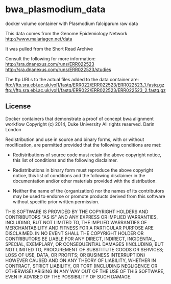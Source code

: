 bwa_plasmodium_data
===========

docker volume container with Plasmodium falciparum raw data

This data comes from the Genome Epidemiology Network
http://www.malariagen.net/data

It was pulled from the Short Read Archive

Consult the following for more information:
http://sra.dnanexus.com/runs/ERR022523
http://sra.dnanexus.com/runs/ERR022523/studies

The ftp URLs to the actual files added to the data container are:
ftp://ftp.sra.ebi.ac.uk/vol1/fastq/ERR022/ERR022523/ERR022523_1.fastq.gz
ftp://ftp.sra.ebi.ac.uk/vol1/fastq/ERR022/ERR022523/ERR022523_2.fastq.gz


License
-------
Docker containers that demonstrate a proof of concept bwa alignment workflow
Copyright (c) 2014, Duke University
All rights reserved. Darin London

Redistribution and use in source and binary forms, with or without
modification, are permitted provided that the following conditions are met:

* Redistributions of source code must retain the above copyright notice, this
  list of conditions and the following disclaimer.

* Redistributions in binary form must reproduce the above copyright notice,
  this list of conditions and the following disclaimer in the documentation
  and/or other materials provided with the distribution.

* Neither the name of the {organization} nor the names of its
  contributors may be used to endorse or promote products derived from
  this software without specific prior written permission.

THIS SOFTWARE IS PROVIDED BY THE COPYRIGHT HOLDERS AND CONTRIBUTORS "AS IS"
AND ANY EXPRESS OR IMPLIED WARRANTIES, INCLUDING, BUT NOT LIMITED TO, THE
IMPLIED WARRANTIES OF MERCHANTABILITY AND FITNESS FOR A PARTICULAR PURPOSE ARE
DISCLAIMED. IN NO EVENT SHALL THE COPYRIGHT HOLDER OR CONTRIBUTORS BE LIABLE
FOR ANY DIRECT, INDIRECT, INCIDENTAL, SPECIAL, EXEMPLARY, OR CONSEQUENTIAL
DAMAGES (INCLUDING, BUT NOT LIMITED TO, PROCUREMENT OF SUBSTITUTE GOODS OR
SERVICES; LOSS OF USE, DATA, OR PROFITS; OR BUSINESS INTERRUPTION) HOWEVER
CAUSED AND ON ANY THEORY OF LIABILITY, WHETHER IN CONTRACT, STRICT LIABILITY,
OR TORT (INCLUDING NEGLIGENCE OR OTHERWISE) ARISING IN ANY WAY OUT OF THE USE
OF THIS SOFTWARE, EVEN IF ADVISED OF THE POSSIBILITY OF SUCH DAMAGE.
